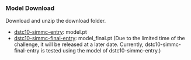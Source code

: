 ### Model Download

Download and unzip the download folder.

- [dstc10-simmc-entry](https://drive.google.com/file/d/1Wlg5ekR3FaIfTY3xytJzKG9HewdlFz88/view?usp=sharing): model.pt
- [dstc10-simmc-final-entry](): model_final.pt (Due to the limited time of the challenge, it will be released at a later date. Currently, dstc10-simmc-final-entry is tested using the model of dstc10-simmc-entry.)

